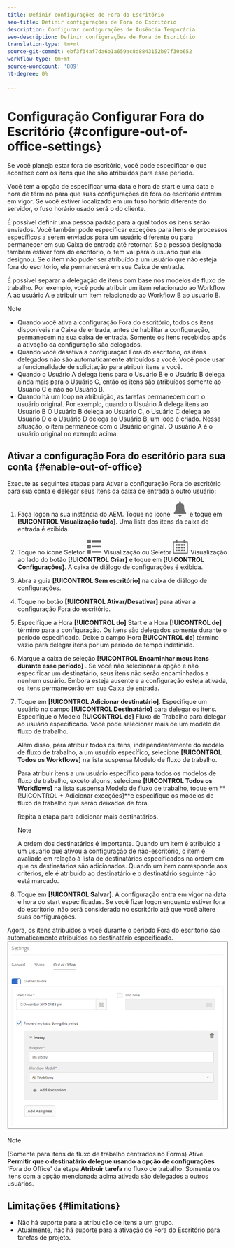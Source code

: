 ```yaml
---
title: Definir configurações de Fora do Escritório
seo-title: Definir configurações de Fora do Escritório
description: Configurar configurações de Ausência Temporária
seo-description: Definir configurações de Fora do Escritório
translation-type: tm+mt
source-git-commit: ebf3f34af7da6b1a659ac8d8843152b97f30b652
workflow-type: tm+mt
source-wordcount: '809'
ht-degree: 0%

---
```




# Configuração Configurar Fora do Escritório {#configure-out-of-office-settings}

Se você planeja estar fora do escritório, você pode especificar o que acontece com os itens que lhe são atribuídos para esse período.

Você tem a opção de especificar uma data e hora de start e uma data e hora de término para que suas configurações de fora do escritório entrem em vigor. Se você estiver localizado em um fuso horário diferente do servidor, o fuso horário usado será o do cliente.

É possível definir uma pessoa padrão para a qual todos os itens serão enviados. Você também pode especificar exceções para itens de processos específicos a serem enviados para um usuário diferente ou para permanecer em sua Caixa de entrada até retornar. Se a pessoa designada também estiver fora do escritório, o item vai para o usuário que ela designou. Se o item não puder ser atribuído a um usuário que não esteja fora do escritório, ele permanecerá em sua Caixa de entrada.

É possível separar a delegação de itens com base nos modelos de fluxo de trabalho. Por exemplo, você pode atribuir um item relacionado ao Workflow A ao usuário A e atribuir um item relacionado ao Workflow B ao usuário B.


>[!NOTE]
>
>* Quando você ativa a configuração Fora do escritório, todos os itens disponíveis na Caixa de entrada, antes de habilitar a configuração, permanecem na sua caixa de entrada. Somente os itens recebidos após a ativação da configuração são delegados.
>* Quando você desativa a configuração Fora do escritório, os itens delegados não são automaticamente atribuídos a você. Você pode usar a funcionalidade de solicitação para atribuir itens a você.
>* Quando o Usuário A delega itens para o Usuário B e o Usuário B delega ainda mais para o Usuário C, então os itens são atribuídos somente ao Usuário C e não ao Usuário B.
>* Quando há um loop na atribuição, as tarefas permanecem com o usuário original. Por exemplo, quando o Usuário A delega itens ao Usuário B O Usuário B delega ao Usuário C, o Usuário C delega ao Usuário D e o Usuário D delega ao Usuário B, um loop é criado. Nessa situação, o item permanece com o Usuário original. O usuário A é o usuário original no exemplo acima.


## Ativar a configuração Fora do escritório para sua conta {#enable-out-of-office}

Execute as seguintes etapas para Ativar a configuração Fora do escritório para sua conta e delegar seus Itens da caixa de entrada a outro usuário:

1. Faça logon na sua instância do AEM. Toque no ícone ![Caixa de entrada](assets/bell.svg) e toque em **[!UICONTROL Visualização tudo]**. Uma lista dos itens da caixa de entrada é exibida.
1. Toque no ícone Seletor ![de](assets/viewlist.svg) Visualização ou Seletor ![de](assets/calendar.svg) Visualização ao lado do botão **[!UICONTROL Criar]** e toque em **[!UICONTROL Configurações]**. A caixa de diálogo de configurações é exibida.
1. Abra a guia **[!UICONTROL Sem escritório]** na caixa de diálogo de configurações.
1. Toque no botão **[!UICONTROL Ativar/Desativar]** para ativar a configuração Fora do escritório.
1. Especifique a Hora **[!UICONTROL do]** Start e a Hora **[!UICONTROL de]** término para a configuração. Os itens são delegados somente durante o período especificado. Deixe o campo Hora **[!UICONTROL de]** término vazio para delegar itens por um período de tempo indefinido.
1. Marque a caixa de seleção **[!UICONTROL Encaminhar meus itens durante esse período]** . Se você não selecionar a opção e não especificar um destinatário, seus itens não serão encaminhados a nenhum usuário. Embora esteja ausente e a configuração esteja ativada, os itens permanecerão em sua Caixa de entrada.
1. Toque em **[!UICONTROL Adicionar destinatário]**. Especifique um usuário no campo **[!UICONTROL Destinatário]** para delegar os itens. Especifique o Modelo **[!UICONTROL de]** Fluxo de Trabalho para delegar ao usuário especificado. Você pode selecionar mais de um modelo de fluxo de trabalho.

   Além disso, para atribuir todos os itens, independentemente do modelo de fluxo de trabalho, a um usuário específico, selecione **[!UICONTROL Todos os Workflows]** na lista suspensa Modelo de fluxo de trabalho. <br>

   Para atribuir itens a um usuário específico para todos os modelos de fluxo de trabalho, exceto alguns, selecione **[!UICONTROL Todos os Workflows]** na lista suspensa Modelo de fluxo de trabalho, toque em **[!UICONTROL + Adicionar exceções]**e especifique os modelos de fluxo de trabalho que serão deixados de fora.
   <br>

   Repita a etapa para adicionar mais destinatários. <br>

   >[!NOTE]
   >
   >A ordem dos destinatários é importante. Quando um item é atribuído a um usuário que ativou a configuração de não-escritório, o item é avaliado em relação à lista de destinatários especificados na ordem em que os destinatários são adicionados. Quando um item corresponde aos critérios, ele é atribuído ao destinatário e o destinatário seguinte não está marcado.

1. Toque em **[!UICONTROL Salvar]**. A configuração entra em vigor na data e hora do start especificadas. Se você fizer logon enquanto estiver fora do escritório, não será considerado no escritório até que você altere suas configurações.

Agora, os itens atribuídos a você durante o período Fora do escritório são automaticamente atribuídos ao destinatário especificado.
![Fora do escritório](assets/out-of-office.png)

>[!NOTE]
>
>(Somente para itens de fluxo de trabalho centrados no Forms) Ative **Permitir que o destinatário delegue usando a opção de configurações** &#39;Fora do Office&#39; da etapa **Atribuir tarefa** no fluxo de trabalho. Somente os itens com a opção mencionada acima ativada são delegados a outros usuários.

## Limitações           {#limitations}

* Não há suporte para a atribuição de itens a um grupo.
* Atualmente, não há suporte para a ativação de Fora do Escritório para tarefas de projeto.
